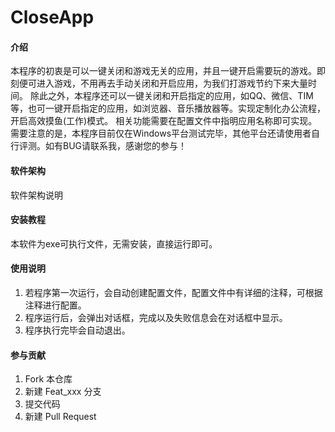 # CloseApp

#### 介绍
本程序的初衷是可以一键关闭和游戏无关的应用，并且一键开启需要玩的游戏。即刻便可进入游戏，不用再去手动关闭和开启应用，为我们打游戏节约下来大量时间。
除此之外，本程序还可以一键关闭和开启指定的应用，如QQ、微信、TIM等，也可一键开启指定的应用，如浏览器、音乐播放器等。实现定制化办公流程，开启高效摸鱼(工作)模式。
相关功能需要在配置文件中指明应用名称即可实现。需要注意的是，本程序目前仅在Windows平台测试完毕，其他平台还请使用者自行评测。如有BUG请联系我，感谢您的参与！

#### 软件架构
软件架构说明


#### 安装教程
本软件为exe可执行文件，无需安装，直接运行即可。


#### 使用说明

1.  若程序第一次运行，会自动创建配置文件，配置文件中有详细的注释，可根据注释进行配置。
2.  程序运行后，会弹出对话框，完成以及失败信息会在对话框中显示。
3.  程序执行完毕会自动退出。

#### 参与贡献

1.  Fork 本仓库
2.  新建 Feat_xxx 分支
3.  提交代码
4.  新建 Pull Request



